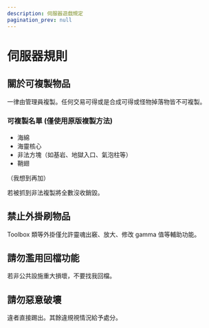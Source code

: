 ```yaml
---
description: 伺服器遊戲規定
pagination_prev: null
---
```


# 伺服器規則

## 關於可複製物品

一律由管理員複製。任何交易可得或是合成可得或怪物掉落物皆不可複製。

### 可複製名單 (僅使用原版複製方法)

- 海綿
- 海靈核心
- 非法方塊（如基岩、地獄入口、氣泡柱等）
- 鞘翅

（我想到再加）

若被抓到非法複製將全數沒收銷毀。

## 禁止外掛刷物品

Toolbox 類等外掛僅允許靈魂出竅、放大、修改 gamma 值等輔助功能。

## 請勿濫用回檔功能

若非公共設施重大損壞，不要找我回檔。

## 請勿惡意破壞

違者直接踢出。其餘違規視情況給予處分。